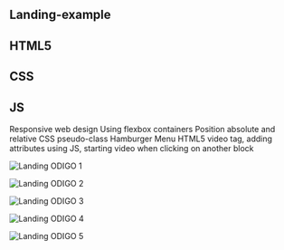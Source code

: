 ## Landing-example
## HTML5 
## CSS 
## JS
Responsive web design
Using flexbox containers
Position absolute and relative
CSS pseudo-class
Hamburger Menu
HTML5 video tag, adding attributes using JS, starting video when clicking on another block

![Landing ODIGO 1](https://user-images.githubusercontent.com/119622477/206186509-b288e6c5-0e7a-4bbb-9804-970e286a7d13.png)

![Landing ODIGO 2](https://user-images.githubusercontent.com/119622477/206186490-f93ad0db-be76-4d98-9961-f2bd2360709a.png)

![Landing ODIGO 3](https://user-images.githubusercontent.com/119622477/206186420-9911c9b8-e529-438c-b5db-13a93b5cef2e.png)

![Landing ODIGO 4](https://user-images.githubusercontent.com/119622477/206186408-a05e3b66-6cb7-4ba7-a29a-da2900278873.png)

![Landing ODIGO 5](https://user-images.githubusercontent.com/119622477/206186220-85034320-398f-4dbd-8835-14bee8a7c56f.png)

